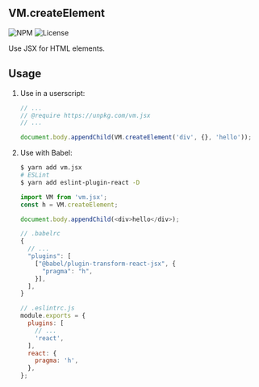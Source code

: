 VM.createElement
---

![NPM](https://img.shields.io/npm/v/vm.jsx.svg)
![License](https://img.shields.io/npm/l/vm.jsx.svg)

Use JSX for HTML elements.

Usage
---

1. Use in a userscript:

   ```js
   // ...
   // @require https://unpkg.com/vm.jsx
   // ...

   document.body.appendChild(VM.createElement('div', {}, 'hello'));
   ```

1. Use with Babel:

   ```sh
   $ yarn add vm.jsx
   # ESLint
   $ yarn add eslint-plugin-react -D
   ```

   ```js
   import VM from 'vm.jsx';
   const h = VM.createElement;

   document.body.appendChild(<div>hello</div>);
   ```

   ```js
   // .babelrc
   {
     // ...
     "plugins": [
       ["@babel/plugin-transform-react-jsx", {
         "pragma": "h",
       }],
     ],
   }
   ```

   ```js
   // .eslintrc.js
   module.exports = {
     plugins: [
       // ...
       'react',
     ],
     react: {
       pragma: 'h',
     },
   };
   ```
